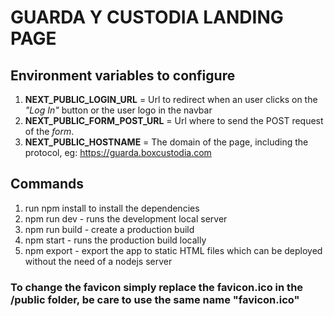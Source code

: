# GUARDA Y CUSTODIA LANDING PAGE

## Environment variables to configure

1. **NEXT_PUBLIC_LOGIN_URL** = Url to redirect when an user clicks on the _"Log In"_ button or the user logo in the navbar
2. **NEXT_PUBLIC_FORM_POST_URL** = Url where to send the POST request of the _form_.
3. **NEXT_PUBLIC_HOSTNAME** = The domain of the page, including the protocol, eg: https://guarda.boxcustodia.com

## Commands

1. run npm install to install the dependencies
2. npm run dev - runs the development local server
3. npm run build - create a production build
4. npm start - runs the production build locally
5. npm export - export the app to static HTML files which can be deployed without the need of a nodejs server

### To change the favicon simply replace the favicon.ico in the /public folder, be care to use the same name "favicon.ico"
